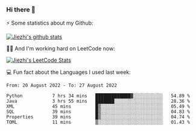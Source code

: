 ### Hi there 👋


⚡ Some statistics about my Github:


[![Jiezhi's github stats](https://github-readme-stats.vercel.app/api?username=Jiezhi&show_icons=true)](https://github.com/Jiezhi/github-readme-stats)


🙇🏼 And I'm working hard on LeetCode now:

[![Jiezhi's LeetCode Stats](https://leetcode-stats.vercel.app/api?username=Jiezhi&theme=Light)](https://leetcode.com/Jiezhi/)

💻 Fun fact about the Languages I used last week:

<!--START_SECTION:waka-->

```text
From: 20 August 2022 - To: 27 August 2022

Python           7 hrs 34 mins   █████████████▓░░░░░░░░░░░   54.89 %
Java             3 hrs 55 mins   ███████░░░░░░░░░░░░░░░░░░   28.36 %
XML              45 mins         █▒░░░░░░░░░░░░░░░░░░░░░░░   05.49 %
SQL              39 mins         █▒░░░░░░░░░░░░░░░░░░░░░░░   04.83 %
Properties       39 mins         █▒░░░░░░░░░░░░░░░░░░░░░░░   04.74 %
TOML             11 mins         ▒░░░░░░░░░░░░░░░░░░░░░░░░   01.43 %
```

<!--END_SECTION:waka-->


<!--
[![Top Langs](https://github-readme-stats.vercel.app/api/top-langs/?username=Jiezhi&hide=javascript,html)](https://github.com/Jiezhi/github-readme-stats)

**Jiezhi/Jiezhi** is a ✨ _special_ ✨ repository because its `README.md` (this file) appears on your GitHub profile.

Here are some ideas to get you started:

- 🔭 I’m currently working on ...
- 🌱 I’m currently learning ...
- 👯 I’m looking to collaborate on ...
- 🤔 I’m looking for help with ...
- 💬 Ask me about ...
- 📫 How to reach me: ...
- 😄 Pronouns: ...
- ⚡ Fun fact: ...
-->


